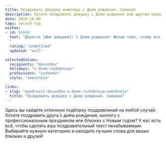 ```yaml
---
title: Поздравить девушку инженера c Днем рождения. Смешное
description: Хотите поздравить девушку c Днем рождения или другим праздником? Наш ИИ создаст незабываемое поздравление, а вы обязательно выделитесь среди других.  
date: 2024-10-09
tags: second tag
wishes:
- id: 91844
  text: "Дорогая [Имя девушки]! С Днём рождения! Желаю тебе, чтобы все твои гениальные инженерные решения в жизни приводили не к взрывам, а к невероятному успеху и счастью! Пусть твоя жизнь будет настолько же стабильной и надежной, как самая крепкая конструкция, которую ты когда-либо проектировала, но при этом  полна ярких, неожиданных и искрометных моментов!  Пусть все твои чертежи  сбываются, а  проблемы решаются с лёгкостью и точностью лазерного луча!  С днем рождения,  супер-инженер!
  "
  rating: "undefined"
  updated: "null"

selectedValues:
  recipients: "devushku"
  holidays: "s-dnem-rozhdeniya"
  professions: "inzhener"
  style: "smeshnoje"

links:
- slug: "pozdravit-devushku-s-dnem-rozhdeniya-smeshnoje"
  title: "Поздравить девушку c Днем рождения. Смешное"
---
```


Здесь вы найдете отличную подборку поздравлений на любой случай. 
Хотите поздравить друга с днём рождения, коллегу с профессиональным праздником или близких с Новым годом? У нас есть всё, чтобы сделать ваш поздравительный текст незабываемым. Выбирайте нужную категорию и находите лучшие слова для ваших близких и друзей!
